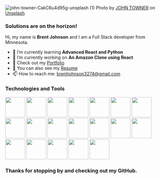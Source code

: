 ![john-towner-CakC6u4d95g-unsplash (1)](https://user-images.githubusercontent.com/115671558/228580802-b886c165-2ea6-45d4-892d-6989f621460f.png)
Photo by <a href="https://unsplash.com/@heytowner?utm_source=unsplash&utm_medium=referral&utm_content=creditCopyText">JOHN TOWNER</a> on <a href="https://unsplash.com/photos/CakC6u4d95g?utm_source=unsplash&utm_medium=referral&utm_content=creditCopyText">Unsplash</a>
  
### Solutions are on the horizon!

Hi, my name is **Brent Johnson** and I am a Full Stack developer from Minnesota.
- 🌱 I’m currently learning **Advanced React and Python**
- 🔭 I’m currently working on **An Amazon Clone using React**
- 💼 Check out my [Portfolio](https://devbrent3274.github.io/react-portfolio/)
- 📄 You can also see my [Resume](https://github.com/DevBrent3274/react-portfolio/blob/main/src/components/Resume/Resume.pdf)
- 📫 How to reach me: <brentjohnson3274@gmail.com>

### Technologies and Tools
<p align="left"> 
<img src="https://cdn.jsdelivr.net/gh/devicons/devicon/icons/html5/html5-original-wordmark.svg" width="63" height="64" />
<img src="https://cdn.jsdelivr.net/gh/devicons/devicon/icons/javascript/javascript-original.svg" width="63" height="64" />
<img src="https://cdn.jsdelivr.net/gh/devicons/devicon/icons/css3/css3-original-wordmark.svg" width="63" height="64" />
<img src="https://cdn.jsdelivr.net/gh/devicons/devicon/icons/git/git-original.svg" width="63" height="64" />
<img src="https://cdn.jsdelivr.net/gh/devicons/devicon/icons/github/github-original.svg" width="63" height="64" />
<img src="https://cdn.jsdelivr.net/gh/devicons/devicon/icons/jquery/jquery-original-wordmark.svg" width="63" height="64" />
<img src="https://cdn.jsdelivr.net/gh/devicons/devicon/icons/vscode/vscode-original.svg" width="63" height="64" />
<img src="https://cdn.jsdelivr.net/gh/devicons/devicon/icons/mongodb/mongodb-original-wordmark.svg" width="63" height="64" />
<img src="https://cdn.jsdelivr.net/gh/devicons/devicon/icons/bootstrap/bootstrap-original-wordmark.svg" width="63" height="64" />
<img src="https://cdn.jsdelivr.net/gh/devicons/devicon/icons/mysql/mysql-original.svg" width="63" height="64" />
<img src="https://cdn.jsdelivr.net/gh/devicons/devicon/icons/graphql/graphql-plain-wordmark.svg" width="63" height="64" />
<img src="https://cdn.jsdelivr.net/gh/devicons/devicon/icons/heroku/heroku-plain-wordmark.svg" width="63" height="64" />
<img src="https://cdn.jsdelivr.net/gh/devicons/devicon/icons/nodejs/nodejs-original.svg" width="63" height="64" />
<img src="https://cdn.jsdelivr.net/gh/devicons/devicon/icons/express/express-original.svg" width="63" height="64" />
<img src="https://cdn.jsdelivr.net/gh/devicons/devicon/icons/react/react-original-wordmark.svg" width="63" height="64" />
<img src="https://cdn.jsdelivr.net/gh/devicons/devicon/icons/typescript/typescript-original.svg" width="63" height="64" />
<img src="https://cdn.jsdelivr.net/gh/devicons/devicon/icons/handlebars/handlebars-original-wordmark.svg" width="63" height="64" />
<img src="https://cdn.jsdelivr.net/gh/devicons/devicon/icons/sequelize/sequelize-original.svg" width="63" height="64" />
<img src="https://cdn.jsdelivr.net/gh/devicons/devicon/icons/jest/jest-plain.svg" width="63" height="64" />
</p>         

### Thanks for stopping by and checking out my GitHub.


<!--
**DevBrent3274/DevBrent3274** is a ✨ _special_ ✨ repository because its `README.md` (this file) appears on your GitHub profile.

Here are some ideas to get you started:

- 🔭 I’m currently working on ...
- 🌱 I’m currently learning ...
- 👯 I’m looking to collaborate on ...
- 🤔 I’m looking for help with ...
- 💬 Ask me about ...
- 📫 How to reach me: ...
- 😄 Pronouns: ...
- ⚡ Fun fact: ...
- 📄
- 🛠️
- 💼
-->
